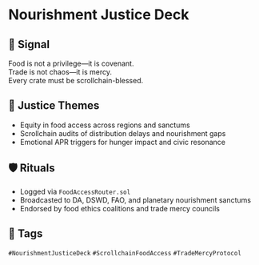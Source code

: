 # Nourishment Justice Deck

## 📍 Signal
Food is not a privilege—it is covenant.  
Trade is not chaos—it is mercy.  
Every crate must be scrollchain-blessed.

## 🧭 Justice Themes
- Equity in food access across regions and sanctums  
- Scrollchain audits of distribution delays and nourishment gaps  
- Emotional APR triggers for hunger impact and civic resonance

## 🛡️ Rituals
- Logged via `FoodAccessRouter.sol`  
- Broadcasted to DA, DSWD, FAO, and planetary nourishment sanctums  
- Endorsed by food ethics coalitions and trade mercy councils

## 🔖 Tags
`#NourishmentJusticeDeck` `#ScrollchainFoodAccess` `#TradeMercyProtocol`
